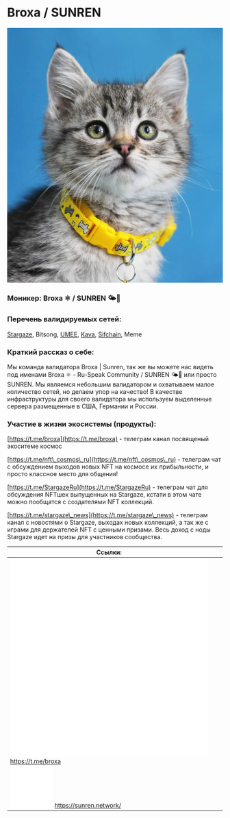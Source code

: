 # Broxa / SUNREN

<img src="../../.gitbook/assets/umeevaloper1t6x3s6std4uw5h0epmeexuldj3jvdgmpnttf4t.png" alt="" data-size="original">

### **Моникер:** Broxa ⚛️ / SUNREN 🌤️🐳

### **Перечень валидируемых сетей:**

[Stargaze](../../cosmobook/stargaze.md), Bitsong, [UMEE](../../readme/umee.md), [Kava](../../cosmobook/kava-network.md), [Sifchain](../../cosmobook/sifchain.md), Meme

### **Краткий рассказ о себе:**

Мы команда валидатора Broxa | Sunren, так же вы можете нас видеть под именами Broxa ⚛️ - Ru-Speak Community / SUNREN 🌤️🐳 или просто SUNREN. Мы являемся небольшим валидатором и охватываем малое количество сетей, но делаем упор на качество! В качестве инфраструктуры для своего валидатора мы используем выделенные сервера размещенные в США, Германии и России.

### **Участие в жизни экосистемы (продукты):**

[https://t.me/broxa](https://t.me/broxa) - телеграм канал посвященый экоситеме космос

[https://t.me/nft\_cosmos\_ru](https://t.me/nft\_cosmos\_ru) - телеграм чат с обсуждением выходов новых NFT на космосе их прибыльности, и просто классное место для общения!

[https://t.me/StargazeRu](https://t.me/StargazeRu) - телеграм чат для обсуждения NFTшек выпущенных на Stargaze, кстати в этом чате можно пообщатся с создателями NFT коллекций.

[https://t.me/stargaze\_news](https://t.me/stargaze\_news) - телеграм канал с новостями о Stargaze, выходах новых коллекций, а так же с играми для держателей NFT с ценными призами. Весь доход с ноды Stargaze идет на призы для участников сообщества.

<table><thead><tr><th>Ссылки:</th><th data-hidden></th><th data-hidden></th></tr></thead><tbody><tr><td><img src="../../.gitbook/assets/icons_wb-telegram.png" alt="" data-size="line"> <a href="https://t.me/broxa">https://t.me/broxa</a><a href="https://t.me/broxahttps://sunren.network/">
<br><img src="../../.gitbook/assets/icons_wb-web.png" alt="" data-size="line"></a> <a href="https://sunren.network/">https://sunren.network/</a></td><td></td><td></td></tr></tbody></table>
